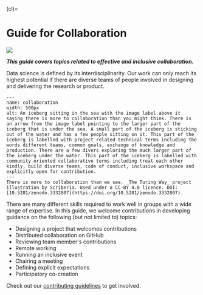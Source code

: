(cl)=
# Guide for Collaboration
[![](https://img.shields.io/static/v1?label=pathway&message=Early%20Career%20Researchers&color=blue)](/early-career-researchers.md)

***This guide covers topics related to effective and inclusive collaboration.***

Data science is defined by its interdisciplinarity.
Our work can only reach its highest potential if there are diverse teams of people involved in designing and delivering the research or product.

```{figure} ../figures/collaboration.*
---
name: collaboration
width: 500px
alt: An iceberg sitting in the sea with the image label above it saying there is more to collaboration than you might think. There is an arrow from the image label pointing to the larger part of the iceberg that is under the sea. A small part of the iceberg is sticking out of the water and has a few people sitting on it. This part of the iceberg is labelled with project related technical terms including the words different teams, common goals, exchange of knowledge and production. There are a few divers exploring the much larger part of the iceberg under the water. This part of the iceberg is labelled with community oriented collaborative terms including treat each other kindly, build diverse teams, code of conduct, inclusive workspace and explicitly open for contribution.
---
There is more to collaboration than we see. _The Turing Way_ project illustration by Scriberia. Used under a CC-BY 4.0 licence. DOI: [10.5281/zenodo.3332807](https://doi.org/10.5281/zenodo.3332807).
```

There are many different skills required to work well in groups with a wide range of expertise.
In this guide, we welcome contributions in developing guidance on the following (but not limited to) topics:

* Designing a project that welcomes contributions
* Distributed collaboration on GitHub
* Reviewing team member's contributions
* Remote working
* Running an inclusive event
* Chairing a meeting
* Defining explicit expectations
* Participatory co-creation

Check out our [contributing guidelines](https://github.com/the-turing-way/the-turing-way/blob/main/CONTRIBUTING.md) to get involved.
